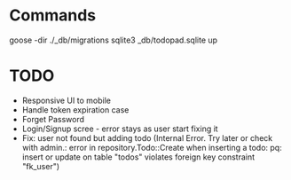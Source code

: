 # Commands
goose -dir ./_db/migrations sqlite3 _db/todopad.sqlite up


# TODO

* Responsive UI to mobile
* Handle token expiration case
* Forget Password
* Login/Signup scree - error stays as user start fixing it
* Fix: user not found but adding todo (Internal Error. Try later or check with admin.: error in repository.Todo::Create when inserting a todo: pq: insert or update on table "todos" violates foreign key constraint "fk_user")
